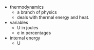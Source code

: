 - thermodynamics
	- a branch of physics
	- deals with thermal energy and heat.
- variables
	- U   in joules
	- e   in percentages
- internal energy
	- U